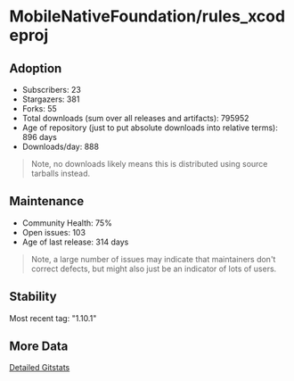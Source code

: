 # MobileNativeFoundation/rules_xcodeproj

## Adoption

- Subscribers: 23
- Stargazers: 381
- Forks: 55
- Total downloads (sum over all releases and artifacts): 795952
- Age of repository (just to put absolute downloads into relative terms): 896 days
- Downloads/day: 888

> Note, no downloads likely means this is distributed using source tarballs instead.

## Maintenance

- Community Health: 75%
- Open issues: 103
- Age of last release: 314 days

> Note, a large number of issues may indicate that maintainers don't correct defects, but might also
> just be an indicator of lots of users.

## Stability

Most recent tag: "1.10.1"

## More Data

[Detailed Gitstats](/bazel-catalog/gitstats/MobileNativeFoundation/rules_xcodeproj)

